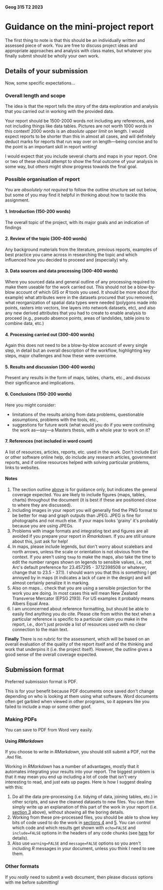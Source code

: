 **Geog 315 T2 2023**

# Guidance on the mini-project report
The first thing to note is that this should be an individually written and assessed piece of work. You are free to discuss project ideas and appropriate approaches and analysis with class mates, but whatever you finally submit should be wholly your own work.

## Details of your submission
Now, some specific expectations...

### Overall length and scope
The idea is that the report tells the story of the data exploration and analysis that you carried out in working with the provided data.

Your report should be 1500-2000 words not including any references, and not including things like data tables. Pictures are not worth 1000 words in this context! 2000 words is an _absolute upper limit_ on length. I would expect reports to be shorter than this in almost all cases, and will definitely deduct marks for reports that run way over on length&mdash;being concise and to the point is an important skill in report writing!

I would expect that you include several charts and maps in your report. One or two of these should attempt to show the final outcome of your analysis in some way, but others might show progress towards the final goal.

### Possible organisation of report
You are _absolutely not required_ to follow the outline structure set out below, but some of you may find it helpful in thinking about how to tackle this assignment.

#### 1. Introduction (150-200 words)
The overall topic of  the project, with its major goals and an indication of findings

#### 2. Review of the topic (300-400 words) 
Any background materials from the literature, previous reports, examples of best practice you came across in researching the topic and which influenced how you decided to proceed and (especially) why.

#### 3. Data sources and data processing (300-400 words)
Where you sourced data and general outline of any processing required to make them useable for the work carried out. This should not be a blow-by-blow account of which GIS or _R_ tools you used. It should be more about (for example) what attributes were in the datasets procured that you removed, what reorganization of spatial data types were needed (polygons made into points, rasters into vectors, line layers into network datasets, etc), and also any new derived attributes that you had to create to enable analysis to proceed (e.g., pseudo absence points, areas of landslides, table joins to combine data, etc.)

#### 4. Processing carried out (300-400 words) 
Again this does not need to be a blow-by-blow account of every single step, in detail but an overall description of the workflow, highlighting key steps, major challenges and how these were overcome.

#### 5. Results and discussion (300-400 words) 
Present any results in the form of maps, tables, charts, etc., and discuss their significance and implications.

#### 6. Conclusions (150-200 words) 
Here you might consider:   

- limitations of the results arising from data problems, questionable assumptions, problems with the tools, etc.,
- suggestions for future work (what would you do if you were continuing the work as&mdash;say&mdash;a Masters thesis, with a whole year to work on it?

#### 7. References (not included in word count) 
A list of resources, articles, reports, etc. used in the work. Don't include Esri or other software online help, do include any research articles, government reports, and if online resources helped with solving particular problems, links to websites.

#### Notes
  1. The section outline [above](#possible-organisation-of-report) is for guidance only, but indicates the general coverage expected. You are likely to include figures (maps, tables, charts) throughout the document (it is best if these are positioned close to where they are discussed).
  2. Including images in your report you will generally find the PNG format to be better for map and graph outputs than JPEG. JPEG is fine for photographs and not much else. If your maps looks 'grainy' it's probably because you are using JPEGs.
  3. Problems with image formats and integrating text and figures are all avoided if you prepare your report in _Rmarkdown_. If you are still unsure about this, just ask for help!
  4. In maps, please include legends, but don't worry about scalebars and north arrows, unless the scale or orientation is not obvious from the context. If you aren't using `tmap` to make the maps, also take the time to edit the number ranges shown on legends to sensible values, i.e., not Arc's default preference for 23.457295 - 37.12398508 or whatever, change that to 23.5 - 37.1). I should warn you that this is something I get annoyed by in maps (it indicates a lack of care in the design) and will almost certainly penalize it in marking.
  5. Also on maps... check that you are using a sensible projection for the work you are doing. In most cases this will mean New Zealand Transverse Mercator (EPSG 2193). For US examples it probably means Albers Equal Area.
  6. I am unconcerned about reference formatting, but should be able to easily find anything you do cite. Please cite from within the text when a particular reference is specific to a particular claim you make in the report, i.e., don't just provide a list of resources used with no clear connection to the main text.

**Finally**
There is no rubric for the assessment, which will be based on an overall evaluation of the quality of the report itself and of the thinking and work that underpins it (i.e. the project itself). However, the outline gives a good sense of the overall coverage expected.

## Submission format
Preferred submission format is PDF.

This is for your benefit because PDF documents once saved don't change depending on who is looking at them using what software. Word documents often get garbled when viewed in other programs, so it appears like you failed to include a map or some other goof.

### Making PDFs
You can save to PDF from Word very easily.

#### Using _RMarkdown_
If you choose to write in _RMarkdown_, you should still submit a PDF, not the `.Rmd` file. 

Working in _RMarkdown_ has a number of advantages, mostly that it automates integrating your results into your report. The biggest problem is that it may mean you end up including a lot of code that isn't very interesting to read, and just eats up pages. Here is how I suggest dealing with this:

  1. Do all the data pre-processing (i.e. tidying of data, joining tables, etc.) in other scripts, and save the cleaned datasets to new files. You can then simply write up an explanation of this part of the work in your report (i.e. [section 3](#3-data-sources-and-data-processing-300-400-words) above), without showing all the boring details.
  2. Working from these pre-processed files, you should be able to show key bits of code used to do the work in [sections 4](#4-processing-carried-out-300-400-words) and [5](#5-results-and-discussion-300-400-words). You can control which code and which results get shown with `echo=FALSE` and `include=FALSE` options in the headers of any code chunks (see [here](https://rmarkdown.rstudio.com/lesson-3.html) for details).
  3. Also use `warning=FALSE` and `message=FALSE` options so you aren't including _R_ messages in your document, unless you think I need to see them. 

### Other formats
If you _really_ need to submit a web document, then please discuss options with me before submitting!
